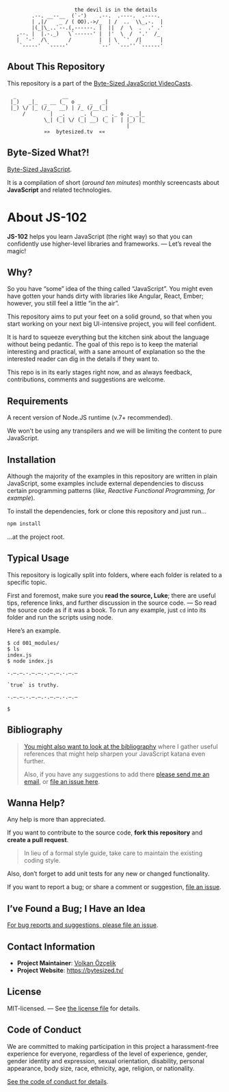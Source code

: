 ```
                      the devil is in the details
        .--. __--__  (`-')    .--.  .----.  .----.
        | ,|/    _ / ( OO).->/_  | /  ..  \\_,-.  |
        |(_|\_..`--.(,------. |  ||  /  \  .  .' .'
   ,--. |  |.-._)   \`------' |  |'  \  /  '.'  /_
   |  '-'  /\       /         |  | \  `'  /|      |
    `-----'  `-----'          `--'  `---'' `------'
```

## About This Repository

This repository is a part of the [Byte-Sized JavaScript VideoCasts][vidcast].

```
  _               __
 |_)   _|_  _ __ (_  o _   _   _|
 |_) \/ |_ (/_   __) | /_ (/__(_|
     /        |  _.     _. (_   _ ._ o ._ _|_
            \_| (_| \/ (_| __) (_ |  | |_) |_
                                       |
            »»  bytesized.tv  ««
```

## Byte-Sized What?!

[Byte-Sized JavaScript][vidcast].

It is a compilation of short (*around ten minutes*) monthly screencasts about **JavaScript** and related technologies.

[vidcast]: https://bytesized.tv/ "ByteSized.TV"

# About **JS-102**

**JS-102** helps you learn JavaScript (the right way) so that you can confidently use higher-level libraries and frameworks. — Let’s reveal the magic!

## Why?

So you have “some” idea of the thing called “JavaScript”. You might even have gotten your hands dirty with libraries like Angular, React, Ember; however, you still feel a little “in the air”.

This repository aims to put your feet on a solid ground, so that when you start working on your next big UI-intensive project, you will feel confident.

It is hard to squeeze everything but the kitchen sink about the language without being pedantic. The goal of this repo is to keep the material interesting and practical, with a sane amount of explanation so the the interested reader can dig in the details if they want to.

This repo is in its early stages right now, and as always feedback, contributions, comments and suggestions are welcome.

## Requirements

A recent version of Node.JS runtime (v.7+ recommended).

We won’t be using any transpilers and we will be limiting the content to pure JavaScript.

## Installation

Although the majority of the examples in this repository are written in plain JavaScript, some examples include external dependencies to discuss certain programming patterns (*like, Reactive Functional Programming, for example*).

To install the dependencies, fork or clone this repository and just run…

```bash
npm install
```

…at the project root.

## Typical Usage

This repository is logically split into folders, where each folder is related to a specific topic.

First and foremost, make sure you **read the source, Luke**; there are useful tips, reference links, and further discussion in the source code. — So read the source code as if it was a book.
To run any example, just `cd` into its folder and run the scripts using node.

Here’s an example.

```text
$ cd 001_modules/
$ ls
index.js
$ node index.js

-.–.—.-.–.—.-.–.—.-.–.—

`true` is truthy.

-.–.—.-.–.—.-.–.—.-.–.—

$
```

## Bibliography

> [You might also want to look at the bibliography](BIBLIOGRAPHY.md) where I gather useful references that might help sharpen your JavaScript katana even further.
>
> Also, if you have any suggestions to add there [please send me an email](mailto:me@volkan.io), or [file an issue here](https://github.com/jsbites/js-102/issues/new).

## Wanna Help?

Any help is more than appreciated.

If you want to contribute to the source code, **fork this repository** and **create a pull request**.

> In lieu of a formal style guide, take care to maintain the existing coding style.

Also, don’t forget to add unit tests for any new or changed functionality.

If you want to report a bug; or share a comment or suggestion, [file an issue](https://github.com/jsbites/js-102/issues/new).

## I’ve Found a Bug; I Have an Idea

[For bug reports and suggestions, please file an issue](https://github.com/jsbites/js-102/issues/new).

## Contact Information

* **Project Maintainer**: [Volkan Özçelik](https://volkan.io/)
* **Project Website**: <https://bytesized.tv/>

## License

MIT-licensed. — See [the license file](LICENSE.md) for details.

## Code of Conduct

We are committed to making participation in this project a harassment-free experience for everyone, regardless of the level of experience, gender, gender identity and expression, sexual orientation, disability, personal appearance, body size, race, ethnicity, age, religion, or nationality.

[See the code of conduct for details](CODE_OF_CONDUCT.md).
